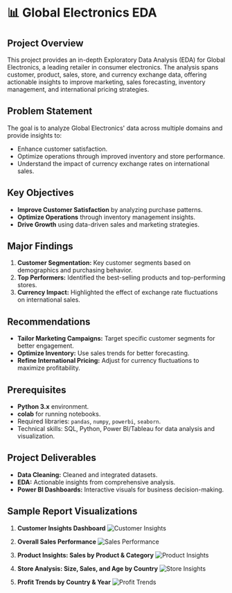 # 📊 **Global Electronics EDA**

## **Project Overview**
This project provides an in-depth Exploratory Data Analysis (EDA) for Global Electronics, a leading retailer in consumer electronics. The analysis spans customer, product, sales, store, and currency exchange data, offering actionable insights to improve marketing, sales forecasting, inventory management, and international pricing strategies.

## **Problem Statement**
The goal is to analyze Global Electronics' data across multiple domains and provide insights to:
- Enhance customer satisfaction.
- Optimize operations through improved inventory and store performance.
- Understand the impact of currency exchange rates on international sales.

## **Key Objectives**
- **Improve Customer Satisfaction** by analyzing purchase patterns.
- **Optimize Operations** through inventory management insights.
- **Drive Growth** using data-driven sales and marketing strategies.

## **Major Findings**
1. **Customer Segmentation:** Key customer segments based on demographics and purchasing behavior.
2. **Top Performers:** Identified the best-selling products and top-performing stores.
3. **Currency Impact:** Highlighted the effect of exchange rate fluctuations on international sales.

## **Recommendations**
- **Tailor Marketing Campaigns:** Target specific customer segments for better engagement.
- **Optimize Inventory:** Use sales trends for better forecasting.
- **Refine International Pricing:** Adjust for currency fluctuations to maximize profitability.

## **Prerequisites**
- **Python 3.x** environment.
- **colab** for running notebooks.
- Required libraries: `pandas`, `numpy`, `powerbi`, `seaborn`.
- Technical skills: SQL, Python, Power BI/Tableau for data analysis and visualization.

## **Project Deliverables**
- **Data Cleaning:** Cleaned and integrated datasets.
- **EDA:** Actionable insights from comprehensive analysis.
- **Power BI Dashboards:** Interactive visuals for business decision-making.

## **Sample Report Visualizations**
1. **Customer Insights Dashboard**
   ![Customer Insights](https://github.com/user-attachments/assets/4c70f756-5aa4-4fd7-9d93-19e0445228fb)

2. **Overall Sales Performance**
   ![Sales Performance](https://github.com/user-attachments/assets/458961d9-83d8-4df1-a57e-9d43387d8056)

3. **Product Insights: Sales by Product & Category**
   ![Product Insights](https://github.com/user-attachments/assets/9533be68-c921-4a19-9ea8-ad1c2e81281b)

4. **Store Analysis: Size, Sales, and Age by Country**
   ![Store Insights](https://github.com/user-attachments/assets/f7fec79d-810c-450a-8988-4519e24cc471)

5. **Profit Trends by Country & Year**
   ![Profit Trends](https://github.com/user-attachments/assets/7fa2e7aa-c318-4096-bf32-5b7df3232feb)
